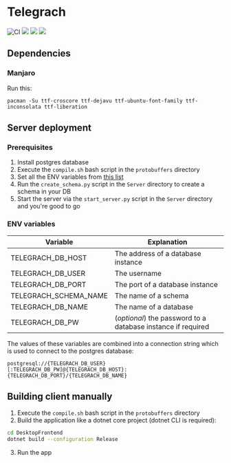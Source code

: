 # Telegrach
![CI](https://github.com/LokiVKlokeNaAndoke/Telegrach/workflows/CI/badge.svg?branch=master)
[![](https://tokei.rs/b1/github/LokiVKlokeNaAndoke/Telegrach?category=lines)](https://github.com/XAMPPRocky/tokei)
[![](https://tokei.rs/b1/github/LokiVKlokeNaAndoke/Telegrach?category=code)](https://github.com/XAMPPRocky/tokei)
[![](https://tokei.rs/b1/github/LokiVKlokeNaAndoke/Telegrach?category=comments)](https://github.com/XAMPPRocky/tokei)

## Dependencies
### Manjaro
Run this:

`pacman -Su ttf-croscore ttf-dejavu ttf-ubuntu-font-family ttf-inconsolata ttf-liberation`

## Server deployment
### Prerequisites
1. Install postgres database
2. Execute the `compile.sh` bash script in the `protobuffers` directory
3. Set all the ENV variables from [this list](#server-env-variables)
4. Run the `create_schema.py` script in the `Server` directory to create a schema in your DB
5. Start the server via the `start_server.py` script in the `Server` directory and you're good to go

### ENV variables
Variable | Explanation
--- | ---
TELEGRACH_DB_HOST | The address of a database instance
TELEGRACH_DB_USER | The username
TELEGRACH_DB_PORT | The port of a database instance
TELEGRACH_SCHEMA_NAME | The name of a schema
TELEGRACH_DB_NAME | The name of a database
TELEGRACH_DB_PW | (*optional*) the password to a database instance if required

The values of these variables are combined into a connection string which is used to connect to the postgres database:

`postgresql://{TELEGRACH_DB_USER}[:TELEGRACH_DB_PW]@{TELEGRACH_DB_HOST}:{TELEGRACH_DB_PORT}/{TELEGRACH_DB_NAME}`

## Building client manually
1. Execute the `compile.sh` bash script in the `protobuffers` directory
2. Build the application like a dotnet core project (dotnet CLI is required): 
```bash
cd DesktopFrontend
dotnet build --configuration Release
```
3. Run the app